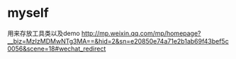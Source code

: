 # myself
用来存放工具类以及demo
http://mp.weixin.qq.com/mp/homepage?__biz=MzIzMDMwNTg3MA==&hid=2&sn=e20850e74a71e2b1ab69f43bef5c0056&scene=18#wechat_redirect
